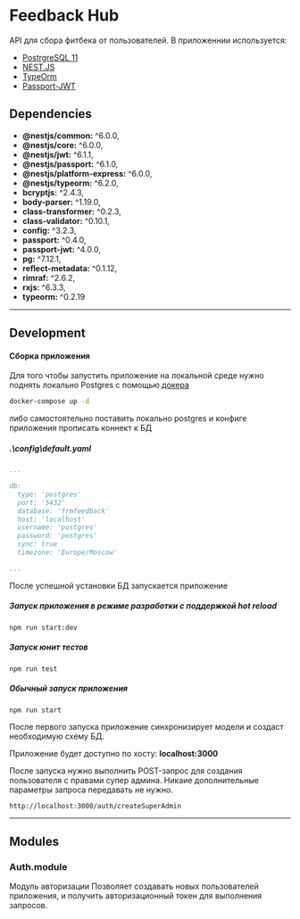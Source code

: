 # Feedback Hub

API для сбора фитбека от пользователей.
В приложеннии используется: 
* [PostrgreSQL 11](https://www.postgresql.org/)
* [NEST.JS](https://docs.nestjs.com/)
* [TypeOrm](https://typeorm.io/#/)
* [Passport-JWT](http://www.passportjs.org/packages/passport-jwt/)

## Dependencies

* __@nestjs/common:__ ^6.0.0,
* __@nestjs/core:__ ^6.0.0,
* __@nestjs/jwt:__ ^6.1.1,
* __@nestjs/passport:__ ^6.1.0,
* __@nestjs/platform-express:__ ^6.0.0,
* __@nestjs/typeorm:__ ^6.2.0,
* __bcryptjs:__ ^2.4.3,
* __body-parser:__ ^1.19.0,
* __class-transformer:__ ^0.2.3,
* __class-validator:__ ^0.10.1,
* __config:__ ^3.2.3,
* __passport:__ ^0.4.0,
* __passport-jwt:__ ^4.0.0,
* __pg:__ ^7.12.1,
* __reflect-metadata:__ ^0.1.12,
* __rimraf:__ ^2.6.2,
* __rxjs:__ ^6.3.3,
* __typeorm:__ ^0.2.19
-----
## Development

#### Сборка приложения

Для того чтобы запустить приложение на локальной среде нужно поднять локально Postgres с помощью [докера](https://www.docker.com/)
```cmd
docker-compose up -d
```

либо самостоятельно поставить локально postgres и конфиге приложения прописать коннект к БД

##### .\config\default.yaml
```yml
...

db:
  type: 'postgres'
  port: '5432'
  database: 'frmfeedback'
  host: 'localhost'
  username: 'postgres'
  password: 'postgres'
  sync: true
  timezone: 'Europe/Moscow'

...
```

После успешной установки БД запускается приложение

##### Запуск приложения в режиме разработки с поддержкой hot reload
```
npm run start:dev
```

##### Запуск юнит тестов
```
npm run test
```

##### Обычный запуск приложения
```
npm run start
```

После первого запуска приложение синхронизирует модели и создаст необходимую схему БД.

Приложение будет доступно по хосту: __localhost:3000__

После запуска нужно выполнить POST-запрос для создания пользователя с правами супер админа. Никаие дополнительные параметры запроса передавать не нужно.

```
http://localhost:3000/auth/createSuperAdmin
```

----

## Modules

### Auth.module
Модуль авторизации
Позволяет создавать новых пользователей приложения, и получить авторизационный токен для выполнения запросов.


